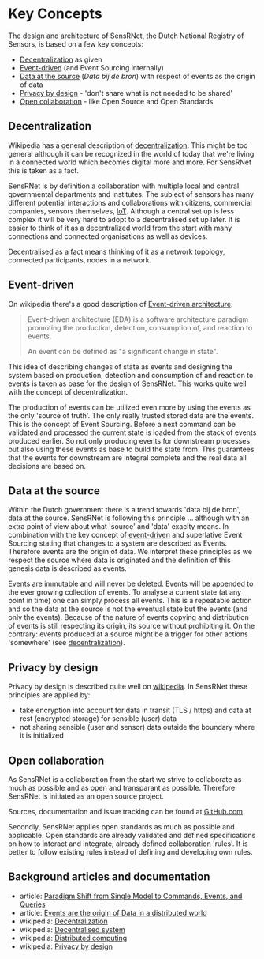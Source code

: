 # Key Concepts

The design and architecture of SensRNet, the Dutch National Registry of Sensors, is based on a few key concepts:

- [Decentralization](#decentralization) as given
- [Event-driven](#event-driven) (and Event Sourcing internally)
- [Data at the source](#data-at-the-source) (_Data bij de bron_) with respect of events as the origin of data
- [Privacy by design](#privacy-by-design) - 'don't share what is not needed to be shared'
- [Open collaboration](#open-collaboration) - like Open Source and Open Standards

## Decentralization

Wikipedia has a general description of [decentralization](https://en.wikipedia.org/wiki/Decentralization).
This might be too general although it can be recognized in the world of today that we're living in a connected world which becomes digital more and more.
For SensRNet this is taken as a fact.

SensRNet is by definition a collaboration with multiple local and central governmental departments and institutes.
The subject of sensors has many different potential interactions and collaborations with citizens, commercial companies, sensors themselves, [IoT](https://en.wikipedia.org/wiki/Internet_of_things).
Although a central set up is less complex it will be very hard to adopt to a decentralised set up later.
It is easier to think of it as a decentralized world from the start with many connections and connected organisations as well as devices.

Decentralised as a fact means thinking of it as a network topology, connected participants, nodes in a network.

## Event-driven

On wikipedia there's a good description of [Event-driven architecture](https://en.wikipedia.org/wiki/Event-driven_architecture):

> Event-driven architecture (EDA) is a software architecture paradigm promoting the production, detection, consumption of, and reaction to events.
> 
> An event can be defined as "a significant change in state".

This idea of describing changes of state as events and designing the system based on production, detection and consumption of and reaction to events is taken as base for the design of SensRNet.
This works quite well with the concept of decentralization.

The production of events can be utilized even more by using the events as the only 'source of truth'.
The only really trusted stored data are the events.
This is the concept of Event Sourcing.
Before a next command can be validated and processed the current state is loaded from the stack of events produced earlier.
So not only producing events for downstream processes but also using these events as base to build the state from.
This guarantees that the events for downstream are integral complete and the real data all decisions are based on.

## Data at the source

Within the Dutch government there is a trend towards 'data bij de bron', data at the source.
SensRNet is following this principle ... although with an extra point of view about what 'source' and 'data' exaclty means.
In combination with the key concept of [event-driven](#event-driven) and superlative Event Sourcing stating that changes to a system are described as Events.
Therefore events are the origin of data.
We interpret these principles as we respect the source where data is originated and the definition of this genesis data is described as events.

Events are immutable and will never be deleted.
Events will be appended to the ever growing collection of events.
To analyse a current state (at any point in time) one can simply process all events.
This is a repeatable action and so the data at the source is not the eventual state but the events (and only the events).
Because of the nature of events copying and distribution of events is still respecting its origin, its source without prohibiting it.
On the contrary: events produced at a source might be a trigger for other actions 'somewhere' (see [decentralization](#decentralization)).

## Privacy by design

Privacy by design is described quite well on [wikipedia](https://en.wikipedia.org/wiki/Privacy_by_design).
In SensRNet these principles are applied by:

- take encryption into account for data in transit (TLS / https) and data at rest (encrypted storage) for sensible (user) data
- not sharing sensible (user and sensor) data outside the boundary where it is initialized

## Open collaboration

As SensRNet is a collaboration from the start we strive to collaborate as much as possible and as open and transparant as possible.
Therefore SensRNet is initiated as an open source project.

Sources, documentation and issue tracking can be found at [GitHub.com](https://github.com/kadaster-labs/sensrnet-home)

Secondly, SensRNet applies open standards as much as possible and applicable.
Open standards are already validated and defined specifications on how to interact and integrate; already defined collaboration 'rules'.
It is better to follow existing rules instead of defining and developing own rules.

## Background articles and documentation

- article: [Paradigm Shift from Single Model to Commands, Events, and Queries](https://levelup.gitconnected.com/paradigm-shift-from-single-model-to-commands-events-and-queries-ee68a97de9aa?source=friends_link&sk=df5dcf092d31eb2da5f6a95940cbd74f)
- article: [Events are the origin of Data in a distributed world](https://medium.com/@marc.van.andel/events-are-the-origin-of-data-in-a-distributed-world-afd0269679d3?source=friends_link&sk=c929e5206344eed9b30d99c607f4503f)
- wikipedia: [Decentralization](https://en.wikipedia.org/wiki/Decentralization)
- wikipedia: [Decentralised system](https://en.wikipedia.org/wiki/Decentralised_system)
- wikipedia: [Distributed computing](https://en.wikipedia.org/wiki/Distributed_computing)
- wikipedia: [Privacy by design](https://en.wikipedia.org/wiki/Privacy_by_design)